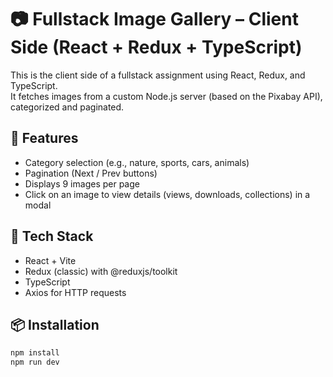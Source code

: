 # 📷 Fullstack Image Gallery – Client Side (React + Redux + TypeScript)

This is the client side of a fullstack assignment using React, Redux, and TypeScript.  
It fetches images from a custom Node.js server (based on the Pixabay API), categorized and paginated.

## 🚀 Features

- Category selection (e.g., nature, sports, cars, animals)
- Pagination (Next / Prev buttons)
- Displays 9 images per page
- Click on an image to view details (views, downloads, collections) in a modal

## 🧰 Tech Stack

- React + Vite
- Redux (classic) with @reduxjs/toolkit
- TypeScript
- Axios for HTTP requests

## 📦 Installation

```bash
npm install
npm run dev
